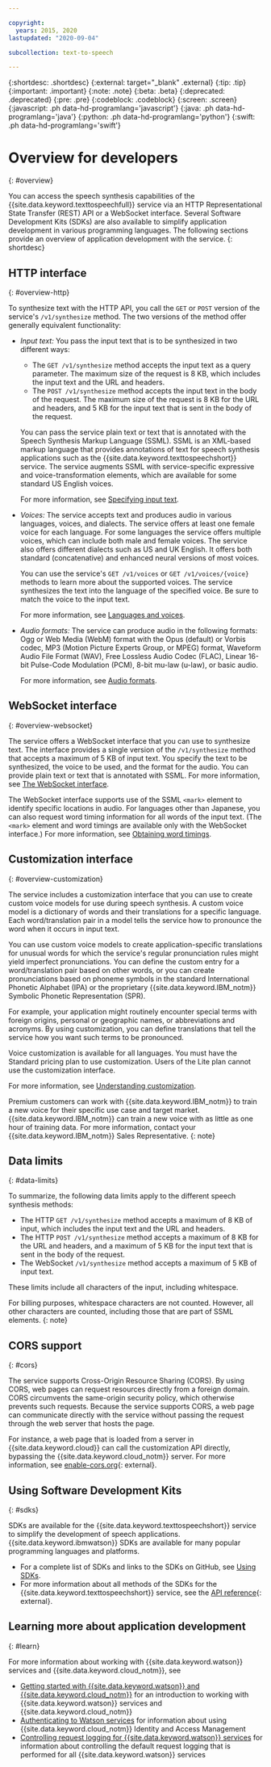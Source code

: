 ```yaml
---

copyright:
  years: 2015, 2020
lastupdated: "2020-09-04"

subcollection: text-to-speech

---
```


{:shortdesc: .shortdesc}
{:external: target="_blank" .external}
{:tip: .tip}
{:important: .important}
{:note: .note}
{:beta: .beta}
{:deprecated: .deprecated}
{:pre: .pre}
{:codeblock: .codeblock}
{:screen: .screen}
{:javascript: .ph data-hd-programlang='javascript'}
{:java: .ph data-hd-programlang='java'}
{:python: .ph data-hd-programlang='python'}
{:swift: .ph data-hd-programlang='swift'}

# Overview for developers
{: #overview}

You can access the speech synthesis capabilities of the {{site.data.keyword.texttospeechfull}} service via an HTTP Representational State Transfer (REST) API or a WebSocket interface. Several Software Development Kits (SDKs) are also available to simplify application development in various programming languages. The following sections provide an overview of application development with the service.
{: shortdesc}

## HTTP interface
{: #overview-http}

To synthesize text with the HTTP API, you call the `GET` or `POST` version of the service's `/v1/synthesize` method. The two versions of the method offer generally equivalent functionality:

-   *Input text:* You pass the input text that is to be synthesized in two different ways:
    -   The `GET /v1/synthesize` method accepts the input text as a query parameter. The maximum size of the request is 8 KB, which includes the input text and the URL and headers.
    -   The `POST /v1/synthesize` method accepts the input text in the body of the request. The maximum size of the request is 8 KB for the URL and headers, and 5 KB for the input text that is sent in the body of the request.

    You can pass the service plain text or text that is annotated with the Speech Synthesis Markup Language (SSML). SSML is an XML-based markup language that provides annotations of text for speech synthesis applications such as the {{site.data.keyword.texttospeechshort}} service. The service augments SSML with service-specific expressive and voice-transformation elements, which are available for some standard US English voices.

    For more information, see [Specifying input text](/docs/text-to-speech?topic=text-to-speech-usingHTTP#input).
-   *Voices:* The service accepts text and produces audio in various languages, voices, and dialects. The service offers at least one female voice for each language. For some languages the service offers multiple voices, which can include both male and female voices. The service also offers different dialects such as US and UK English. It offers both standard (concatenative) and enhanced neural versions of most voices.

    You can use the service's `GET /v1/voices` or `GET /v1/voices/{voice}` methods to learn more about the supported voices. The service synthesizes the text into the language of the specified voice. Be sure to match the voice to the input text.

    For more information, see [Languages and voices](/docs/text-to-speech?topic=text-to-speech-voices).
-   *Audio formats:* The service can produce audio in the following formats: Ogg or Web Media (WebM) format with the Opus (default) or Vorbis codec, MP3 (Motion Picture Experts Group, or MPEG) format, Waveform Audio File Format (WAV), Free Lossless Audio Codec (FLAC), Linear 16-bit Pulse-Code Modulation (PCM), 8-bit mu-law (u-law), or basic audio.

    For more information, see [Audio formats](/docs/text-to-speech?topic=text-to-speech-audioFormats).

## WebSocket interface
{: #overview-websocket}

The service offers a WebSocket interface that you can use to synthesize text. The interface provides a single version of the `/v1/synthesize` method that accepts a maximum of 5 KB of input text. You specify the text to be synthesized, the voice to be used, and the format for the audio. You can provide plain text or text that is annotated with SSML. For more information, see [The WebSocket interface](/docs/text-to-speech?topic=text-to-speech-usingWebSocket).

The WebSocket interface supports use of the SSML `<mark>` element to identify specific locations in audio. For languages other than Japanese, you can also request word timing information for all words of the input text. (The `<mark>` element and word timings are available only with the WebSocket interface.) For more information, see [Obtaining word timings](/docs/text-to-speech?topic=text-to-speech-timing).

## Customization interface
{: #overview-customization}

The service includes a customization interface that you can use to create custom voice models for use during speech synthesis. A custom voice model is a dictionary of words and their translations for a specific language. Each word/translation pair in a model tells the service how to pronounce the word when it occurs in input text.

You can use custom voice models to create application-specific translations for unusual words for which the service's regular pronunciation rules might yield imperfect pronunciations. You can define the custom entry for a word/translation pair based on other words, or you can create pronunciations based on phoneme symbols in the standard International Phonetic Alphabet (IPA) or the proprietary {{site.data.keyword.IBM_notm}} Symbolic Phonetic Representation (SPR).

For example, your application might routinely encounter special terms with foreign origins, personal or geographic names, or abbreviations and acronyms. By using customization, you can define translations that tell the service how you want such terms to be pronounced.

Voice customization is available for all languages. You must have the Standard pricing plan to use customization. Users of the Lite plan cannot use the customization interface.

For more information, see [Understanding customization](/docs/text-to-speech?topic=text-to-speech-customIntro).

Premium customers can work with {{site.data.keyword.IBM_notm}} to train a new voice for their specific use case and target market. {{site.data.keyword.IBM_notm}} can train a new voice with as little as one hour of training data. For more information, contact your {{site.data.keyword.IBM_notm}} Sales Representative.
{: note}

## Data limits
{: #data-limits}

To summarize, the following data limits apply to the different speech synthesis methods:

-   The HTTP `GET /v1/synthesize` method accepts a maximum of 8 KB of input, which includes the input text and the URL and headers.
-   The HTTP `POST /v1/synthesize` method accepts a maximum of 8 KB for the URL and headers, and a maximum of 5 KB for the input text that is sent in the body of the request.
-   The WebSocket `/v1/synthesize` method accepts a maximum of 5 KB of input text.

These limits include all characters of the input, including whitespace.

For billing purposes, whitespace characters are not counted. However, all other characters are counted, including those that are part of SSML elements.
{: note}

## CORS support
{: #cors}

The service supports Cross-Origin Resource Sharing (CORS). By using CORS, web pages can request resources directly from a foreign domain. CORS circumvents the same-origin security policy, which otherwise prevents such requests. Because the service supports CORS, a web page can communicate directly with the service without passing the request through the web server that hosts the page.

For instance, a web page that is loaded from a server in {{site.data.keyword.cloud}} can call the customization API directly, bypassing the {{site.data.keyword.cloud_notm}} server. For more information, see [enable-cors.org](https://enable-cors.org/){: external}.

## Using Software Development Kits
{: #sdks}

SDKs are available for the {{site.data.keyword.texttospeechshort}} service to simplify the development of speech applications. {{site.data.keyword.ibmwatson}} SDKs are available for many popular programming languages and platforms.

-   For a complete list of SDKs and links to the SDKs on GitHub, see [Using SDKs](/docs/text-to-speech?topic=watson-using-sdks).
-   For more information about all methods of the SDKs for the {{site.data.keyword.texttospeechshort}} service, see the [API reference](https://{DomainName}/apidocs/text-to-speech){: external}.

## Learning more about application development
{: #learn}

For more information about working with {{site.data.keyword.watson}} services and {{site.data.keyword.cloud_notm}}, see

-   [Getting started with {{site.data.keyword.watson}} and {{site.data.keyword.cloud_notm}}](/docs/watson?topic=watson-about) for an introduction to working with {{site.data.keyword.watson}} services and {{site.data.keyword.cloud_notm}}
-   [Authenticating to Watson services](/docs/watson?topic=watson-iam) for information about using {{site.data.keyword.cloud_notm}} Identity and Access Management
-   [Controlling request logging for {{site.data.keyword.watson}} services](/docs/watson?topic=watson-gs-logging-overview) for information about controlling the default request logging that is performed for all {{site.data.keyword.watson}} services

